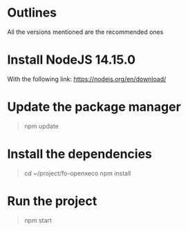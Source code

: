 # Outlines
All the versions mentioned are the recommended ones

# Install NodeJS 14.15.0
With the following link: https://nodejs.org/en/download/

# Update the package manager
>npm update

# Install the dependencies
>cd ~/project/fo-openxeco
>npm install

# Run the project
>npm start